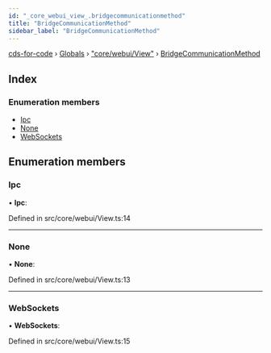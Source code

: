 ```yaml
---
id: "_core_webui_view_.bridgecommunicationmethod"
title: "BridgeCommunicationMethod"
sidebar_label: "BridgeCommunicationMethod"
---
```


[cds-for-code](../index.md) › [Globals](../globals.md) › ["core/webui/View"](../modules/_core_webui_view_.md) › [BridgeCommunicationMethod](_core_webui_view_.bridgecommunicationmethod.md)

## Index

### Enumeration members

* [Ipc](_core_webui_view_.bridgecommunicationmethod.md#ipc)
* [None](_core_webui_view_.bridgecommunicationmethod.md#none)
* [WebSockets](_core_webui_view_.bridgecommunicationmethod.md#websockets)

## Enumeration members

###  Ipc

• **Ipc**:

Defined in src/core/webui/View.ts:14

___

###  None

• **None**:

Defined in src/core/webui/View.ts:13

___

###  WebSockets

• **WebSockets**:

Defined in src/core/webui/View.ts:15
